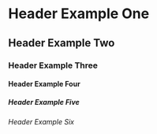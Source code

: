 # Header Example One

## Header Example Two

### Header Example Three

#### Header Example Four

##### Header Example Five

###### Header Example Six

